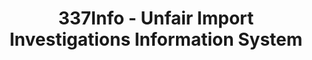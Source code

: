 ---
layout: default
bigquery: https://console.cloud.google.com/bigquery?p=patents-public-data&d=usitc_investigations&page=dataset&project=sheets-management-319211
citation: US International Trade Commission 337Info Unfair Import Investigations Information
  System
contributors: US International Trade Comission
cost: None
description: US International Trade Commission 337Info Unfair Import Investigations
  Information System contains data on investigations done under Section 337. Section
  337 declares the infringement of certain statutory intellectual property rights
  and other forms of unfair competition in import trade to be unlawful practices.
  Most Section 337 investigations involve allegations of patent or registered trademark
  infringement.
documentation: FAQ and tutorial available on the site
last_edit: 04/06/2022, 07:53:58
location: https://pubapps2.usitc.gov/337external/
maintained_by: US International Trade Comission
schema_fields:
- investigationNo
- gcAttorney
- teoIdIssueDate
- finalDetNoViolation
- finalIdOnViolationDue
- scheduledEndDateEvidHear
- ouiiParticipation
- respondent
- title
- startDateMarkmanHearing
- id
- patentNumbers
- copyrightNumbers
- dateCreated
- markmanHearing
- actualStartDateEvidHear
- cafcAppeals
- teoProceedingInvolved
- aljAssigned
- ouiiAttorney
- currentActiveALJ
- scheduledStartDateEvidHear
- patentNumber
- finalDetViolation
- dateComplaintFiled
- trademarkNumbers
- teoReliefGranted
- internalRemand
- complainant
- actualEndDateEvidHear
- teoIdDueDate
- endDateMarkmanHearing
- publication_number
- investigationType
- invUnfairAct
- issueDateOtherNonFinal
- dateOfPublicationFrNotice
- docketNo
- finalIdOnViolationIssue
- investigationTermDate
- htsNumbers
- lastUpdated
- currentStatus
- targetDate
shortname: unfair_import_investigations
tags:
- import
- legal
- trade
timeframe: 2008-2021 (prior to 2008 downloadable as a JSON file)
title: 337Info - Unfair Import Investigations Information System
uuid: 2721f5ec-e599-4890-9265-9706719fc71e
---